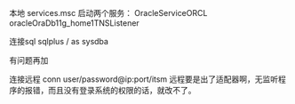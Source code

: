本地
services.msc
启动两个服务：
OracleServiceORCL
oracleOraDb11g_home1TNSListener
 
 
连接sql
sqlplus / as sysdba
 
有问题再加
 
 
 
连接远程
 conn user/password@ip:port/itsm
 远程要是出了适配器啊，无监听程序的报错，而且没有登录系统的权限的话，就改不了。